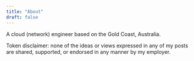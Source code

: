 ```yaml
---
title: "About"
draft: false
---
```

A cloud (network) engineer based on the Gold Coast, Australia.

Token disclaimer: none of the ideas or views expressed in any of my posts are shared, supported, or endorsed in any manner by my employer.

